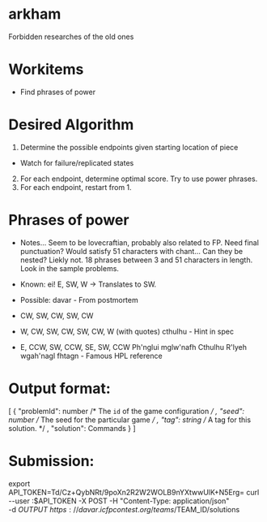 # arkham
Forbidden researches of the old ones

# Workitems
- Find phrases of power

# Desired Algorithm
1. Determine the possible endpoints given starting location of piece
 - Watch for failure/replicated states
2. For each endpoint, determine optimal score. Try to use power phrases.
3. For each endpoint, restart from 1.

# Phrases of power
- Notes...
  Seem to be lovecraftian, probably also related to FP.
  Need final punctuation? Would satisfy 51 characters with chant...
  Can they be nested? Liekly not.
  18 phrases between 3 and 51 characters in length.
  Look in the sample problems.

- Known:
ei!  E, SW, W -> Translates to SW.

- Possible:
davar - From postmortem
 - CW, SW, CW, SW, CW
 - W, CW, SW, CW, SW, CW, W (with quotes)
cthulhu - Hint in spec
 - E, CCW, SW, CCW, SE, SW, CCW
Ph'nglui mglw'nafh Cthulhu R'lyeh wgah'nagl fhtagn - Famous HPL reference


# Output format:
[ { "problemId": number   /* The `id` of the game configuration */
  , "seed":      number   /* The seed for the particular game */
  , "tag":       string   /* A tag for this solution. */
  , "solution":  Commands
  }
]

# Submission:
export API_TOKEN=Td/Cz+QybNRt/9poXn2R2W2WOLB9nYXtwwUlK+N5Erg=
    curl --user :$API_TOKEN -X POST -H "Content-Type: application/json" \
        -d $OUTPUT \
        https://davar.icfpcontest.org/teams/$TEAM_ID/solutions

